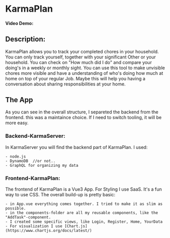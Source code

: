 # KarmaPlan
#### Video Demo:  <URL HERE>
## Description: 
KarmaPlan allows you to track your completed chores in your household. You can only track yourself, together with your significant Other or your household. 
You can check on "How much did I do" and compare your doing's in a weekly or monthly sight. 
You can use this tool to make unvisible chores more visible and have a understanding of who's doing how much at home on top of your regular Job. 
Maybe this will help you having a conversation about sharing responsibilities at your home. 

## The App

As you can see in the overall structure, I separeted the backend from the frontend. this was a maintaince choice. If I need to switch tooling, it will be more easy. 

### Backend-KarmaServer: 
In KarmaServer you will find the backend part of KarmaPlan.
I used: 

    - node.js
    - DynamoDB  //or not..
    - GraphQL for organizing my data 


### Frontend-KarmaPlan:
The frontend of KarmaPlan is a Vue3 App. For Styling I use SaaS. It's a fun way to use CSS. 
The overall build-up is pretty basic:

    - in App.vue everything comes together. I tried to make it as slim as possible.
    - in the components-folder are all my reusable components, like the "AddTask"-component.
    - I created some specific views, like Login, Register, Home, YourData
    - For visualization I use [Chart.js](https://www.chartjs.org/docs/latest/)
    
